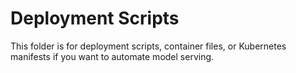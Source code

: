 # Deployment Scripts

This folder is for deployment scripts, container files, or Kubernetes manifests if you want to automate model serving.

